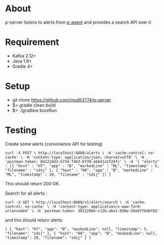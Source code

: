 About
=====

p-server listens to alerts from [p-agent](https://github.com/mudit3774/p-agent) and provides a search API over it

Requirement 
===========

* Kafka 2.12+ 
* Java 1.8+ 
* Gradle 4+

Setup
=====

* git clone https://github.com/mudit3774/p-server
* $> gradle clean build 
* $> ./gradlew bootRun

Testing
=======

Create some alerts (convinience API for testing)

`
curl -X POST \
http://localhost:8080/alerts \
-H 'cache-control: no-cache' \
-H 'content-type: application/json; charset=utf8' \
-H 'postman-token: 0d122dd3-b734-f463-6f39-ab641a1f24fc' \
-d '{
"alerts" : [{
"host" : "H7",
"app" : "B",
"markedLine" : "ML",
"timestamp" : 5,
"filename" : "sdsj"
}, {
"host" : "H8",
"app" : "B",
"markedLine" : "ML",
"timestamp" : 20,
"filename" : "sdsj"
}]
}
`

This should return 200 OK.

Search for all alerts :

`
curl -X GET \
  http://localhost:8080/v1/alert/search \
  -H 'cache-control: no-cache' \
  -H 'content-type: application/x-www-form-urlencoded' \
  -H 'postman-token: 30122964-c12b-abe1-030e-50a97f6dbf82'
`

and this should return alerts


`
[
    {
        "host": "H7",
        "app": "B",
        "maskedLine": null,
        "timestamp": 5,
        "filename": "sdsj"
    },
    {
        "host": "H8",
        "app": "B",
        "maskedLine": null,
        "timestamp": 20,
        "filename": "sdsj"
    }
]
`
